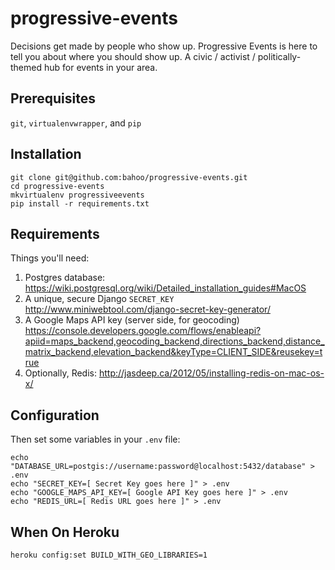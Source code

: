 # progressive-events

Decisions get made by people who show up. Progressive Events is here to tell you about where you should show up. A civic / activist / politically-themed hub for events in your area.

## Prerequisites

`git`, `virtualenvwrapper`, and `pip`


## Installation

    git clone git@github.com:bahoo/progressive-events.git
    cd progressive-events
    mkvirtualenv progressiveevents
    pip install -r requirements.txt


## Requirements

Things you'll need:
   
1. Postgres database: https://wiki.postgresql.org/wiki/Detailed_installation_guides#MacOS
2. A unique, secure Django `SECRET_KEY` http://www.miniwebtool.com/django-secret-key-generator/
3. A Google Maps API key (server side, for geocoding) https://console.developers.google.com/flows/enableapi?apiid=maps_backend,geocoding_backend,directions_backend,distance_matrix_backend,elevation_backend&keyType=CLIENT_SIDE&reusekey=true
4. Optionally, Redis: http://jasdeep.ca/2012/05/installing-redis-on-mac-os-x/


## Configuration

Then set some variables in your `.env` file:

    echo "DATABASE_URL=postgis://username:password@localhost:5432/database" > .env
    echo "SECRET_KEY=[ Secret Key goes here ]" > .env
    echo "GOOGLE_MAPS_API_KEY=[ Google API Key goes here ]" > .env
    echo "REDIS_URL=[ Redis URL goes here ]" > .env


## When On Heroku
    heroku config:set BUILD_WITH_GEO_LIBRARIES=1
